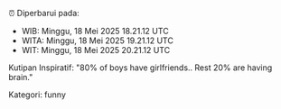 ⏰ Diperbarui pada:
- WIB: Minggu, 18 Mei 2025 18.21.12 UTC
- WITA: Minggu, 18 Mei 2025 19.21.12 UTC
- WIT: Minggu, 18 Mei 2025 20.21.12 UTC

Kutipan Inspiratif:
"80% of boys have girlfriends.. Rest 20% are having brain."


Kategori: funny

